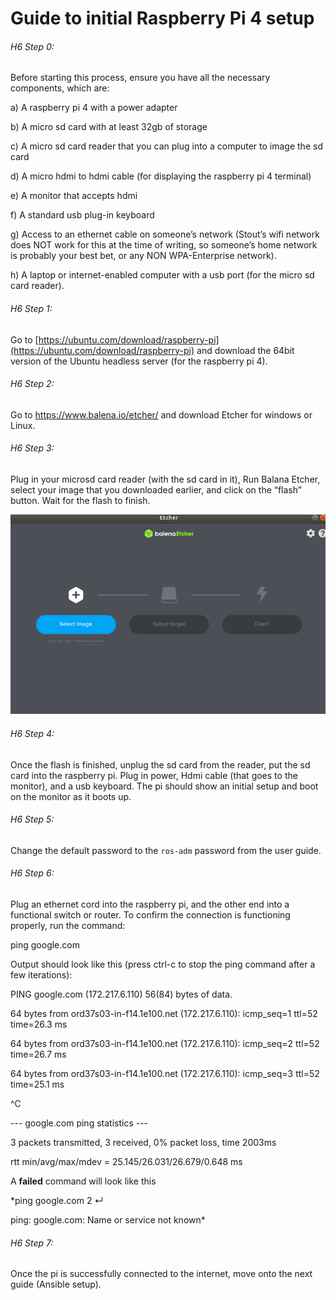 # Guide to initial Raspberry Pi 4 setup 

###### H6 Step 0:

Before starting this process, ensure you have all the necessary components, which are: 

a) A raspberry pi 4 with a power adapter 

b) A micro sd card with at least 32gb of storage 

c) A micro sd card reader that you can plug into a computer to image the sd card 

d) A micro hdmi to hdmi cable (for displaying the raspberry pi 4 terminal) 

e) A monitor that accepts hdmi 

f) A standard usb plug-in keyboard 

g) Access to an ethernet cable on someone’s network (Stout’s wifi network does NOT work for this at the time of writing, so someone’s home network is probably your best bet, or any NON WPA-Enterprise network). 

h) A laptop or internet-enabled computer with a usb port (for the micro sd card reader). 

 

 

###### H6 Step 1: 

Go to [https://ubuntu.com/download/raspberry-pi](https://ubuntu.com/download/raspberry-pi) and download the 64bit version of the Ubuntu headless server (for the raspberry pi 4). 


###### H6 Step 2: 

Go to https://www.balena.io/etcher/ and download Etcher for windows or Linux. 


###### H6 Step 3: 

Plug in your microsd card reader (with the sd card in it), Run Balana Etcher, select your image that you downloaded earlier, and click on the “flash” button. Wait for the flash to finish. 

![Balena Etcher](https://github.com/CapstoneThrone/amr-installer/blob/jh-add-docs/guides/etcher_picture.png "Balena Etcher should look like this! Click on the leftmost button and go find your image. Click on the middle button and select the sd card reader. Then click the flash button!")


###### H6 Step 4: 

Once the flash is finished, unplug the sd card from the reader, put the sd card into the raspberry pi. Plug in power, Hdmi cable (that goes to the monitor), and a usb keyboard. The pi should show an initial setup and boot on the monitor as it boots up. 


###### H6 Step 5: 

Change the default password to the `ros-adm` password from the user guide.

 
###### H6 Step 6: 

Plug an ethernet cord into the raspberry pi, and the other end into a functional switch or router. To confirm the connection is functioning properly, run the command: 

ping google.com

Output should look like this (press ctrl-c to stop the ping command after a few iterations):

PING google.com (172.217.6.110) 56(84) bytes of data.

64 bytes from ord37s03-in-f14.1e100.net (172.217.6.110): icmp_seq=1 ttl=52 time=26.3 ms

64 bytes from ord37s03-in-f14.1e100.net (172.217.6.110): icmp_seq=2 ttl=52 time=26.7 ms 

64 bytes from ord37s03-in-f14.1e100.net (172.217.6.110): icmp_seq=3 ttl=52 time=25.1 ms 

^C 

--- google.com ping statistics --- 

3 packets transmitted, 3 received, 0% packet loss, time 2003ms 

rtt min/avg/max/mdev = 25.145/26.031/26.679/0.648 ms

A **failed** command will look like this 

*ping google.com                                                        2 ↵ 

ping: google.com: Name or service not known*


###### H6 Step 7:

Once the pi is successfully connected to the internet, move onto the next guide (Ansible setup). 
